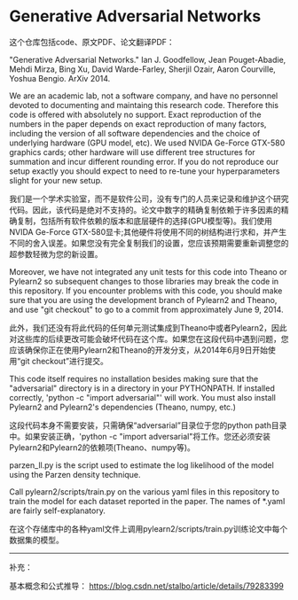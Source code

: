 Generative Adversarial Networks
===============================

这个仓库包括code、原文PDF、论文翻译PDF：

"Generative Adversarial Networks." Ian J. Goodfellow, Jean Pouget-Abadie,
Mehdi Mirza, Bing Xu, David Warde-Farley, Sherjil Ozair, Aaron Courville,
Yoshua Bengio. ArXiv 2014.

We are an academic lab, not a software company, and have no personnel
devoted to documenting and maintaing this research code.
Therefore this code is offered with absolutely no support.
Exact reproduction of the numbers in the paper depends on exact
reproduction of many factors,
including the version of all software dependencies and the choice of
underlying hardware (GPU model, etc). We used NVIDA Ge-Force GTX-580
graphics cards; other hardware will use different tree structures for
summation and incur different rounding error. If you do not reproduce our
setup exactly you should expect to need to re-tune your hyperparameters
slight for your new setup.

我们是一个学术实验室，而不是软件公司，没有专门的人员来记录和维护这个研究代码。因此，该代码是绝对不支持的。论文中数字的精确复制依赖于许多因素的精确复制，包括所有软件依赖的版本和底层硬件的选择(GPU模型等)。我们使用NVIDA Ge-Force GTX-580显卡;其他硬件将使用不同的树结构进行求和，并产生不同的舍入误差。如果您没有完全复制我们的设置，您应该预期需要重新调整您的超参数轻微为您的新设置。

Moreover, we have not integrated any unit tests for this code into Theano
or Pylearn2 so subsequent changes to those libraries may break the code
in this repository. If you encounter problems with this code, you should
make sure that you are using the development branch of Pylearn2 and Theano,
and use "git checkout" to go to a commit from approximately June 9, 2014.

此外，我们还没有将此代码的任何单元测试集成到Theano中或者Pylearn2，因此对这些库的后续更改可能会破坏代码在这个库。如果您在这段代码中遇到问题，您应该确保你正在使用Pylearn2和Theano的开发分支，从2014年6月9日开始使用“git checkout”进行提交。

This code itself requires no installation besides making sure that the
"adversarial" directory is in a directory in your PYTHONPATH. If
installed correctly, 'python -c "import adversarial"' will work. You
must also install Pylearn2 and Pylearn2's dependencies (Theano, numpy,
etc.)

这段代码本身不需要安装，只需确保“adversarial”目录位于您的python path目录中。如果安装正确，'python -c "import adversarial"将工作。您还必须安装Pylearn2和Pylearn2的依赖项(Theano、numpy等)。

parzen_ll.py is the script used to estimate the log likelihood of the
model using the Parzen density technique.

Call pylearn2/scripts/train.py on the various yaml files in this repository
to train the model for each dataset reported in the paper. The names of
*.yaml are fairly self-explanatory.

在这个存储库中的各种yaml文件上调用pylearn2/scripts/train.py训练论文中每个数据集的模型。

***

补充：

基本概念和公式推导： https://blog.csdn.net/stalbo/article/details/79283399
